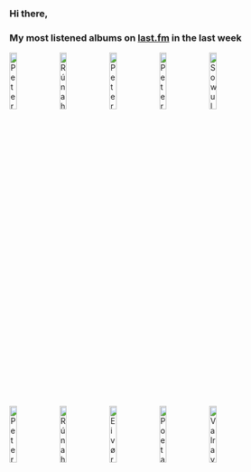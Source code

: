 ### Hi there, 

### My most listened albums on [last.fm](https://www.last.fm/user/jfdesignnet) in the last week

[<img src='https://lastfm.freetls.fastly.net/i/u/300x300/38bebf4e2e107deab3cbf032dbffe0c9.jpg' width='16%' height='16%' alt='Peter Gundry - The Witching Hour'>](https://www.last.fm/music/peter%2bgundry/the%2bwitching%2bhour)&nbsp;
[<img src='https://lastfm.freetls.fastly.net/i/u/300x300/af8ad2e2b4d5f36e22d441812852b08b.jpg' width='16%' height='16%' alt='Rúnahild - Seidrúnar'>](https://www.last.fm/music/r%25c3%25banahild/seidr%25c3%25banar)&nbsp;
[<img src='https://lastfm.freetls.fastly.net/i/u/300x300/f0a83135aef7f1cc2c9ec11a326a2024.jpg' width='16%' height='16%' alt='Peter Gundry - Aurora'>](https://www.last.fm/music/peter%2bgundry/aurora)&nbsp;
[<img src='https://lastfm.freetls.fastly.net/i/u/300x300/33f38fa67e8ddbaa44dea1b79da46466.jpg' width='16%' height='16%' alt='Peter Gundry - Salems Heir'>](https://www.last.fm/music/peter%2bgundry/salem%2527s%2bheir)&nbsp;
[<img src='https://lastfm.freetls.fastly.net/i/u/300x300/9c1e094f718c37b3d9577ff0d0d13bbf.jpg' width='16%' height='16%' alt='Sowulo - MANN'>](https://www.last.fm/music/sowulo/mann)&nbsp;
<br>
[<img src='https://lastfm.freetls.fastly.net/i/u/300x300/ea16763cacde952b659de38f38b69528.jpg' width='16%' height='16%' alt='Peter Gundry - The Unspoken Tales'>](https://www.last.fm/music/peter%2bgundry/the%2bunspoken%2btales)&nbsp;
[<img src='https://lastfm.freetls.fastly.net/i/u/300x300/18e8293311e03b148ef9ff0b4e68ee71.jpg' width='16%' height='16%' alt='Rúnahild - Seidsang'>](https://www.last.fm/music/r%25c3%25banahild/seidsang)&nbsp;
[<img src='https://lastfm.freetls.fastly.net/i/u/300x300/8e2bb3868d3c664d667b454d5f9a6940.jpg' width='16%' height='16%' alt='Eivør Pálsdóttir - Mannabarn'>](https://www.last.fm/music/eiv%25c3%25b8r%2bp%25c3%25a1lsd%25c3%25b3ttir/mannabarn)&nbsp;
[<img src='https://lastfm.freetls.fastly.net/i/u/300x300/c3f54d8b1b5ae397770a9364696f8304.jpg' width='16%' height='16%' alt='Poeta Magica - Saga'>](https://www.last.fm/music/poeta%2bmagica/saga)&nbsp;
[<img src='https://lastfm.freetls.fastly.net/i/u/300x300/cc0d65aaddbf41ef8fd9b73ee5e54c71.jpg' width='16%' height='16%' alt='Valravn - Koder på snor'>](https://www.last.fm/music/valravn/koder%2bp%25c3%25a5%2bsnor)&nbsp;
<br>
